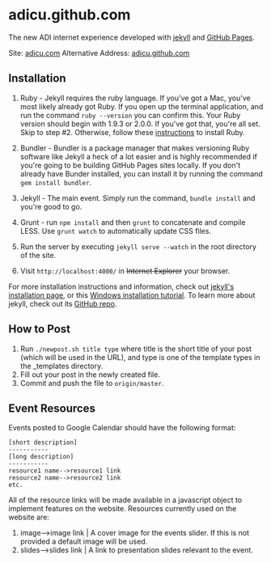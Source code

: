 adicu.github.com
================

The new ADI internet experience developed with [jekyll][1] and [GitHub Pages][2].

Site: [adicu.com][3]
Alternative Address: [adicu.github.com][4]

Installation
------------
1. Ruby - Jekyll requires the ruby language. If you've got a Mac, you've most likely already got Ruby. If you open up the terminal application, and run the command `ruby --version` you can confirm this. Your Ruby version should begin with 1.9.3 or 2.0.0. If you've got that, you're all set. Skip to step #2. Otherwise, follow these [instructions](https://www.ruby-lang.org/en/downloads/) to install Ruby.

2. Bundler - Bundler is a package manager that makes versioning Ruby software like Jekyll a heck of a lot easier and is highly recommended if you're going to be building GitHub Pages sites locally. If you don't already have Bunder installed, you can install it by running the command `gem install bundler`.

3. Jekyll - The main event. Simply run the command, `bundle install` and you're good to go.

4. Grunt - run `npm install` and then `grunt` to concatenate and compile LESS. Use `grunt watch` to automatically update CSS files.

5. Run the server by executing `jekyll serve --watch` in the root directory of the site.

6. Visit `http://localhost:4000/` in ~~Internet Explorer~~ your browser.

For more installation instructions and information, check out [jekyll's installation page][5], or
this [Windows installation tutorial][6]. To learn more about jekyll, check out its [GitHub repo][7].

How to Post
-----------
1. Run `./newpost.sh title type` where title is the short title of your
   post (which will be used in the URL), and type is one of the template
   types in the \_templates directory.
2. Fill out your post in the newly created file.
3. Commit and push the file to `origin/master`.

Event Resources
---------------
Events posted to Google Calendar should have the following format:

```
[short description]
-----------
[long description]
-----------
resource1 name-->resource1 link
resource2 name-->resource2 link
etc.
```
All of the resource links will be made available in a javascript object to implement features on the website. Resources currently used on the website are:
1. image-->image link | A cover image for the events slider. If this is not provided a default image will be used.
2. slides-->slides link | A link to presentation slides relevant to the event. 


[1]: http://jekyllrb.com/
[2]: http://pages.github.com/
[3]: http://www.adicu.com/
[4]: http://adicu.github.com/
[5]: https://github.com/mojombo/jekyll/wiki/install
[6]: http://www.madhur.co.in/blog/2011/09/01/runningjekyllwindows.html
[7]: https://github.com/mojombo/jekyll
[8]: http://daringfireball.net/projects/markdown/basics

